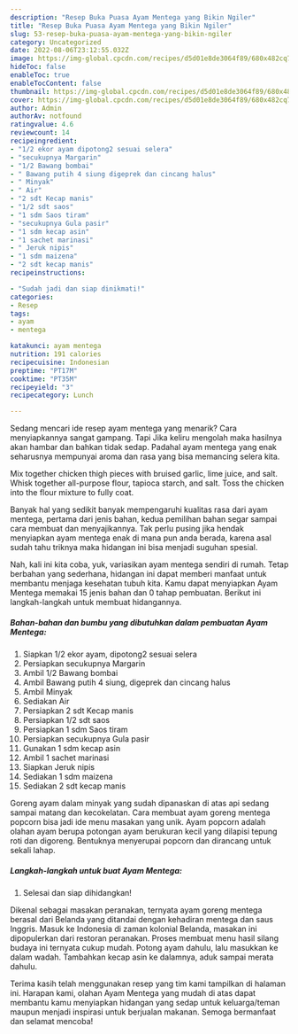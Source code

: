 ```yaml
---
description: "Resep Buka Puasa Ayam Mentega yang Bikin Ngiler"
title: "Resep Buka Puasa Ayam Mentega yang Bikin Ngiler"
slug: 53-resep-buka-puasa-ayam-mentega-yang-bikin-ngiler
category: Uncategorized
date: 2022-08-06T23:12:55.032Z
image: https://img-global.cpcdn.com/recipes/d5d01e8de3064f89/680x482cq70/ayam-mentega-foto-resep-utama.jpg
hideToc: false
enableToc: true
enableTocContent: false
thumbnail: https://img-global.cpcdn.com/recipes/d5d01e8de3064f89/680x482cq70/ayam-mentega-foto-resep-utama.jpg
cover: https://img-global.cpcdn.com/recipes/d5d01e8de3064f89/680x482cq70/ayam-mentega-foto-resep-utama.jpg
author: Admin
authorAv: notfound
ratingvalue: 4.6
reviewcount: 14
recipeingredient:
- "1/2 ekor ayam dipotong2 sesuai selera"
- "secukupnya Margarin"
- "1/2 Bawang bombai"
- " Bawang putih 4 siung digeprek dan cincang halus"
- " Minyak"
- " Air"
- "2 sdt Kecap manis"
- "1/2 sdt saos"
- "1 sdm Saos tiram"
- "secukupnya Gula pasir"
- "1 sdm kecap asin"
- "1 sachet marinasi"
- " Jeruk nipis"
- "1 sdm maizena"
- "2 sdt kecap manis"
recipeinstructions:

- "Sudah jadi dan siap dinikmati!"
categories:
- Resep
tags:
- ayam
- mentega

katakunci: ayam mentega 
nutrition: 191 calories
recipecuisine: Indonesian
preptime: "PT17M"
cooktime: "PT35M"
recipeyield: "3"
recipecategory: Lunch

---
```



Sedang mencari ide resep ayam mentega yang menarik? Cara menyiapkannya sangat gampang. Tapi Jika keliru mengolah maka hasilnya akan hambar dan bahkan tidak sedap. Padahal ayam mentega yang enak seharusnya mempunyai aroma dan rasa yang bisa memancing selera kita.


Mix together chicken thigh pieces with bruised garlic, lime juice, and salt. Whisk together all-purpose flour, tapioca starch, and salt. Toss the chicken into the flour mixture to fully coat.

Banyak hal yang sedikit banyak mempengaruhi kualitas rasa dari ayam mentega, pertama dari jenis bahan, kedua pemilihan bahan segar sampai cara membuat dan menyajikannya. Tak perlu pusing jika hendak menyiapkan ayam mentega enak di mana pun anda berada, karena asal sudah tahu triknya maka hidangan ini bisa menjadi suguhan spesial.


Nah, kali ini kita coba, yuk, variasikan ayam mentega sendiri di rumah. Tetap berbahan yang sederhana, hidangan ini dapat memberi manfaat untuk membantu menjaga kesehatan tubuh kita. Kamu dapat menyiapkan Ayam Mentega memakai 15 jenis bahan dan 0 tahap pembuatan. Berikut ini langkah-langkah untuk membuat hidangannya.

<!--inarticleads1-->

##### Bahan-bahan dan bumbu yang dibutuhkan dalam pembuatan Ayam Mentega:

1. Siapkan 1/2 ekor ayam, dipotong2 sesuai selera
1. Persiapkan secukupnya Margarin
1. Ambil 1/2 Bawang bombai
1. Ambil  Bawang putih 4 siung, digeprek dan cincang halus
1. Ambil  Minyak
1. Sediakan  Air
1. Persiapkan 2 sdt Kecap manis
1. Persiapkan 1/2 sdt saos
1. Persiapkan 1 sdm Saos tiram
1. Persiapkan secukupnya Gula pasir
1. Gunakan 1 sdm kecap asin
1. Ambil 1 sachet marinasi
1. Siapkan  Jeruk nipis
1. Sediakan 1 sdm maizena
1. Sediakan 2 sdt kecap manis


Goreng ayam dalam minyak yang sudah dipanaskan di atas api sedang sampai matang dan kecokelatan. Cara membuat ayam goreng mentega popcorn bisa jadi ide menu masakan yang unik. Ayam popcorn adalah olahan ayam berupa potongan ayam berukuran kecil yang dilapisi tepung roti dan digoreng. Bentuknya menyerupai popcorn dan dirancang untuk sekali lahap. 

<!--inarticleads2-->

##### Langkah-langkah untuk buat Ayam Mentega:


1. Selesai dan siap dihidangkan!

Dikenal sebagai masakan peranakan, ternyata ayam goreng mentega berasal dari Belanda yang ditandai dengan kehadiran mentega dan saus Inggris. Masuk ke Indonesia di zaman kolonial Belanda, masakan ini dipopulerkan dari restoran peranakan. Proses membuat menu hasil silang budaya ini ternyata cukup mudah. Potong ayam dahulu, lalu masukkan ke dalam wadah. Tambahkan kecap asin ke dalamnya, aduk sampai merata dahulu. 

Terima kasih telah menggunakan resep yang tim kami tampilkan di halaman ini. Harapan kami, olahan Ayam Mentega yang mudah di atas dapat membantu kamu menyiapkan hidangan yang sedap untuk keluarga/teman maupun menjadi inspirasi untuk berjualan makanan. Semoga bermanfaat dan selamat mencoba!
